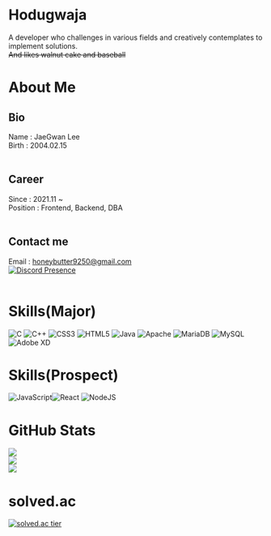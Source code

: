 # Hodugwaja
A developer who challenges in various fields and creatively contemplates to implement solutions.
<br>
~~And likes walnut cake and baseball~~

# About Me
## Bio
Name : JaeGwan Lee
<br>
Birth : 2004.02.15
<br>
<br>


## Career
Since : 2021.11 ~
<br>
Position : Frontend, Backend, DBA
<br>
<br>

## Contact me
Email : honeybutter9250@gmail.com
<br>
[![Discord Presence](https://lanyard.cnrad.dev/api/848579486236672001)](https://discord.com/users/848579486236672001)
<br>
<br>


# Skills(Major)
![C](https://img.shields.io/badge/c-%2300599C.svg?style=for-the-badge&logo=c&logoColor=white) ![C++](https://img.shields.io/badge/c++-%2300599C.svg?style=for-the-badge&logo=c%2B%2B&logoColor=white) ![CSS3](https://img.shields.io/badge/css3-%231572B6.svg?style=for-the-badge&logo=css3&logoColor=white) ![HTML5](https://img.shields.io/badge/html5-%23E34F26.svg?style=for-the-badge&logo=html5&logoColor=white) ![Java](https://img.shields.io/badge/java-%23ED8B00.svg?style=for-the-badge&logo=openjdk&logoColor=white)  ![Apache](https://img.shields.io/badge/apache-%23D42029.svg?style=for-the-badge&logo=apache&logoColor=white) ![MariaDB](https://img.shields.io/badge/MariaDB-003545?style=for-the-badge&logo=mariadb&logoColor=white) ![MySQL](https://img.shields.io/badge/mysql-%2300000f.svg?style=for-the-badge&logo=mysql&logoColor=white) ![Adobe XD](https://img.shields.io/badge/Adobe%20XD-470137?style=for-the-badge&logo=Adobe%20XD&logoColor=#FF61F6)

# Skills(Prospect)
![JavaScript](https://img.shields.io/badge/javascript-%23323330.svg?style=for-the-badge&logo=javascript&logoColor=%23F7DF1E)![React](https://img.shields.io/badge/react-%2320232a.svg?style=for-the-badge&logo=react&logoColor=%2361DAFB) ![NodeJS](https://img.shields.io/badge/node.js-6DA55F?style=for-the-badge&logo=node.js&logoColor=white) 


# GitHub Stats
![](https://github-readme-stats.vercel.app/api?username=Hodugwaja&theme=dark&hide_border=false&include_all_commits=false&count_private=false)<br/>
![](https://github-readme-streak-stats.herokuapp.com/?user=Hodugwaja&theme=dark&hide_border=false)<br/>
![](https://github-readme-stats.vercel.app/api/top-langs/?username=Hodugwaja&theme=dark&hide_border=false&include_all_commits=false&count_private=false&layout=compact)



# solved.ac
 <a href="https://solved.ac/profile/hodugwaja">
    <img src="http://mazassumnida.wtf/api/v2/generate_badge?boj=hodugwaja" alt="solved.ac tier">
</a>
    

